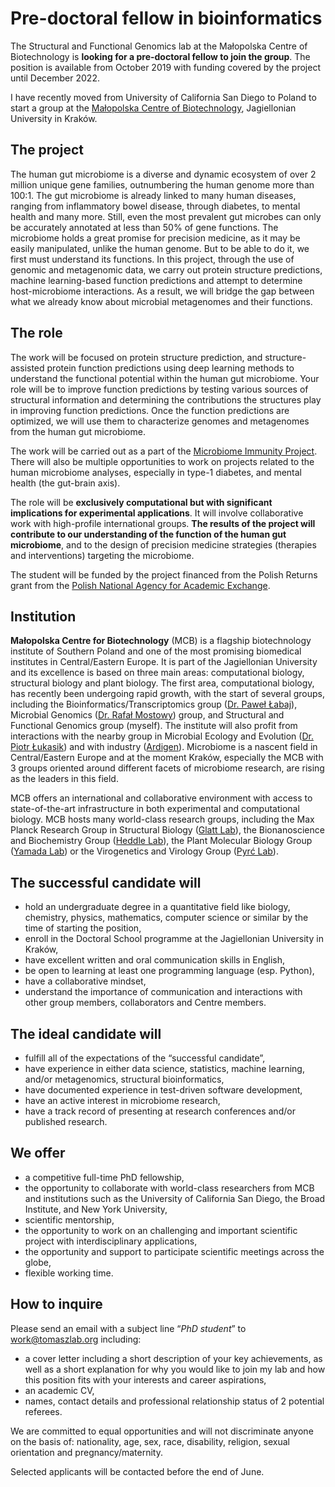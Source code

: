 <!--
# Graduate student in bioinformatics
-->
# Pre-doctoral fellow in bioinformatics

The Structural and Functional Genomics lab at the Małopolska Centre of Biotechnology is **looking for a pre-doctoral fellow to join the group**. The position is available from October 2019 with funding covered by the project until December 2022.

I have recently moved from University of California San Diego to Poland to start a group at the [Małopolska Centre of Biotechnology](https://mcb.uj.edu.pl/), Jagiellonian University in Kraków.


## The project

The human gut microbiome is a diverse and dynamic ecosystem of over 2 million unique gene families, outnumbering the human genome more than 100:1. The gut microbiome is already linked to many human diseases, ranging from inflammatory bowel disease, through diabetes, to mental health and many more. Still, even the most prevalent gut microbes can only be accurately annotated at less than 50% of gene functions. The microbiome holds a great promise for precision medicine, as it may be easily manipulated, unlike the human genome. But to be able to do it, we first must understand its functions. In this project, through the use of genomic and metagenomic data, we carry out protein structure predictions, machine learning-based function predictions and attempt to determine host-microbiome interactions. As a result, we will bridge the gap between what we already know about microbial metagenomes and their functions.


## The role

The work will be focused on protein structure prediction, and structure-assisted protein function predictions using deep learning methods to understand the functional potential within the human gut microbiome. Your role will be to improve function predictions by testing various sources of structural information and determining the contributions the structures play in improving function predictions. Once the function predictions are optimized, we will use them to characterize genomes and metagenomes from the human gut microbiome.

The work will be carried out as a part of the [Microbiome Immunity Project](https://www.worldcommunitygrid.org/research/mip1/overview.do). There will also be multiple opportunities to work on projects related to the human microbiome analyses, especially in type-1 diabetes, and mental health (the gut-brain axis).

The role will be **exclusively computational but with significant implications for experimental applications**. It will involve collaborative work with high-profile international groups. **The results of the project will contribute to our understanding of the function of the human gut microbiome**, and to the design of precision medicine strategies (therapies and interventions) targeting the microbiome.

The student will be funded by the project financed from the Polish Returns grant from the [Polish National Agency for Academic Exchange](https://nawa.gov.pl/en/).


## Institution

**Małopolska Centre for Biotechnology** (MCB) is a flagship biotechnology institute of Southern Poland and one of the most promising biomedical institutes in Central/Eastern Europe. It is part of the Jagiellonian University and its excellence is based on three main areas: computational biology, structural biology and plant biology. The first area, computational biology, has recently been undergoing rapid growth, with the start of several groups, including the Bioinformatics/Transcriptomics group ([Dr. Paweł Łabaj](https://scholar.google.pl/citations?hl=en&user=al6BDt8AAAAJ&view_op=list_works&sortby=pubdate)), Microbial Genomics ([Dr. Rafał Mostowy](https://mostowylab.com)) group, and Structural and Functional Genomics group (myself). The institute will also profit from interactions with the nearby group in Microbial Ecology and Evolution ([Dr. Piotr Łukasik](https://scholar.google.com/citations?user=nqaO1yUAAAAJ&hl=en)) and with industry ([Ardigen](https://ardigen.com)). Microbiome is a nascent field in Central/Eastern Europe and at the moment Kraków, especially the MCB with 3 groups oriented around different facets of microbiome research, are rising as the leaders in this field.

MCB offers an international and collaborative environment with access to state-of-the-art infrastructure in both experimental and computational biology. MCB hosts many world-class research groups, including the Max Planck Research Group in Structural Biology ([Glatt Lab](http://glatt-lab.pl/)), the Bionanoscience and Biochemistry Group ([Heddle Lab](http://www.heddlelab.org/)), the Plant Molecular Biology Group ([Yamada Lab](https://mcb.uj.edu.pl/plant-molecular-biology-laboratory)) or the Virogenetics and Virology Group ([Pyrć Lab](http://virogenetics.info/)).


## The successful candidate will

*   hold an undergraduate degree in a quantitative field like biology, chemistry, physics, mathematics, computer science or similar by the time of starting the position,
*   enroll in the Doctoral School programme at the Jagiellonian University in Kraków,
*   have excellent written and oral communication skills in English,
*   be open to learning at least one programming language (esp. Python),
*   have a collaborative mindset,
*   understand the importance of communication and interactions with other group members, collaborators and Centre members.


## The ideal candidate will

*   fulfill all of the expectations of the “successful candidate”,
*   have experience in either data science, statistics, machine learning, and/or metagenomics, structural bioinformatics,
*   have documented experience in test-driven software development, 
*   have an active interest in microbiome research,
*   have a track record of presenting at research conferences and/or published research.


## We offer

*   a competitive full-time PhD fellowship,
*   the opportunity to collaborate with world-class researchers from MCB and institutions such as the University of California San Diego, the Broad Institute, and New York University,
*   scientific mentorship,
*   the opportunity to work on an challenging and important scientific project with interdisciplinary applications,
*   the opportunity and support to participate scientific meetings across the globe,
*   flexible working time.


## How to inquire

Please send an email with a subject line “_PhD student_” to [work@tomaszlab.org](mailto:work@tomaszlab.org) including: 

*   a cover letter including a short description of your key achievements, as well as a short explanation for why you would like to join my lab and how this position fits with your interests and career aspirations,
*   an academic CV,
*   names, contact details and professional relationship status of 2 potential referees.  
<!--
*   Please include the following statement in your application: “I hereby authorize you to process my personal data included in my job application for the needs of the recruitment process (in accordance with the Act of 29 August 1997 on the protection of personal data, Dz. U. No 133, item. 883, as amended)”.

### **Application deadline is Friday, June 28 2019.**
-->

We are committed to equal opportunities and will not discriminate anyone on the basis of: nationality, age, sex, race, disability, religion, sexual orientation and pregnancy/maternity.

Selected applicants will be contacted before the end of June.
<!--
interviewed after the application deadline has passed.
-->
